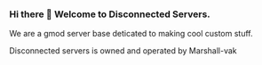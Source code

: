 ### Hi there 👋 Welcome to Disconnected Servers.
We are a gmod server base deticated to making cool custom stuff.

Disconnected servers is owned and operated by Marshall-vak

